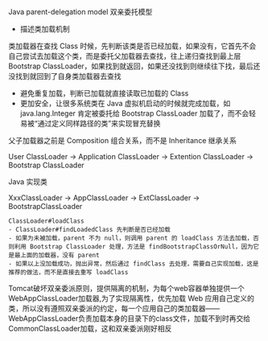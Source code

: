 Java parent-delegation model 双亲委托模型

- 描述类加载机制

类加载器在查找 Class 时候，先判断该类是否已经加载，如果没有，它首先不会自己尝试去加载这个类，而是委托父加载器去查找，往上递归查找到最上层 Bootstrap ClassLoader，如果找到就返回，如果还没找到则继续往下找，最后还没找到就回到了自身类加载器去查找

- 避免重复加载，判断已加载就直接读取已加载的 Class
- 更加安全，让很多系统类在 Java 虚拟机启动的时候就完成加载，如 java.lang.Integer 肯定被委托给 Bootstrap ClassLoader 加载了，而不会轻易被“通过定义同样路径的类”来实现冒充替换



父子加载器之前是 Composition 组合关系，而不是 Inheritance 继承关系

User ClassLoader -> Application ClassLoader -> Extention ClassLoader -> Bootstrap ClassLoader

Java 实现类

XxxClassLoader -> AppClassLoader -> ExtClassLoader -> BootstrapClassLoader

```
ClassLoader#loadClass
- ClassLoader#findLoadedClass 先判断是否已经加载
- 如果为未被加载，parent 不为 null，则调用 parent 的 loadClass 方法去加载，否则利用 Bootstrap ClassLoader 处理，方法是 findBootstrapClassOrNull，因为它是最上面的加载器，没有 parent
- 如果以上没加载成功，抛出异常，然后通过 findClass 去处理，需要自己实现加载，这是推荐的做法，而不是直接去重写 loadClass
```





Tomcat破坏双亲委派原则，提供隔离的机制，为每个web容器单独提供一个WebAppClassLoader加载器,为了实现隔离性，优先加载 Web 应用自己定义的类，所以没有遵照双亲委派的约定，每一个应用自己的类加载器——WebAppClassLoader负责加载本身的目录下的class文件，加载不到时再交给CommonClassLoader加载，这和双亲委派刚好相反

